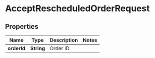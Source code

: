 
# AcceptRescheduledOrderRequest

## Properties
Name | Type | Description | Notes
------------ | ------------- | ------------- | -------------
**orderId** | **String** | Order ID | 



